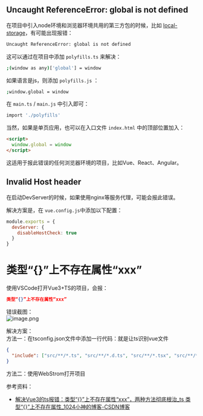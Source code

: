 <a name="GWuzy"></a>
## Uncaught ReferenceError: global is not defined
在项目中引入node环境和浏览器环境共用的第三方包的时候，比如 [local-storage](https://www.npmjs.com/package/local-storage)，有可能出现报错：
```bash
Uncaught ReferenceError: global is not defined
```

这可以通过在项目中添加 `polyfills.ts` 来解决：
```bash
;(window as any)['global'] = window
```

如果语言是js，则添加  `polyfills.js` ：
```bash
;window.global = window
```

在 `main.ts` / `main.js` 中引入即可：
```bash
import './polyfills'
```

当然，如果是单页应用，也可以在入口文件 `index.html` 中的顶部位置加入：
```html
<script>
  window.global = window
</script>
```

这适用于报此错误的任何浏览器环境的项目，比如Vue、React、Angular。

<a name="GMdek"></a>
## Invalid Host header
在启动DevServer的时候，如果使用nginx等服务代理，可能会报此错误。

解决方案是，在 `vue.config.js`中添加以下配置：
```javascript
module.exports = {
  devServer: {
    disableHostCheck: true
  }
}
```

<a name="w6Th8"></a>
# 类型“{}”上不存在属性“xxx”
使用VSCode打开Vue3+TS的项目，会报：
```json
类型“{}”上不存在属性“xxx”
```

错误截图：<br />![image.png](https://cdn.nlark.com/yuque/0/2023/png/2213540/1684830875471-986cb3bf-0030-4d30-b922-3e3b082f0cca.png#averageHue=%23282d35&clientId=u04638672-d077-4&from=paste&height=395&id=u1334f4ba&originHeight=395&originWidth=609&originalType=binary&ratio=1&rotation=0&showTitle=false&size=58864&status=done&style=none&taskId=ud5a66850-8baf-4c96-84be-bf376ad7473&title=&width=609)

解决方案：<br />方法一：在tsconfig.json文件中添加一行代码：就是让ts识别vue文件
```json
{
  "include": ["src/**/*.ts", "src/**/*.d.ts", "src/**/*.tsx", "src/**/*.vue"]
}
```

方法二：使用WebStrom打开项目


参考资料：

- [解决Vue3的ts报错：类型“{}”上不存在属性“xxx”，两种方法彻底根治_ts 类型“{}”上不存在属性_1024小神的博客-CSDN博客](https://blog.csdn.net/weixin_44786530/article/details/130586522)


